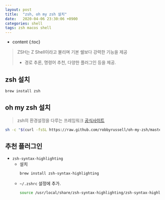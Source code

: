 ```yaml
---
layout: post
title:  "zsh, oh my zsh 설치"
date:   2020-04-06 23:30:06 +0900
categories: shell
tags: zsh macos shell
---
```

* content
{:toc}
> ZSH는 Z Shell이라고 불리며 기본 쉘보다 강력한 기능을 제공
> * 경로 추론, 명령어 추천, 다양한 플러그인 등을 제공.

## zsh 설치
```bash
brew install zsh
```

## oh my zsh 설치
> zsh의 환경설정을 다루는 프레임워크
> [공식사이트](https://ohmyz.sh/)
```bash
sh -c "$(curl -fsSL https://raw.github.com/robbyrussell/oh-my-zsh/master/tools/install.sh)"
```

## 추천 플러그인
* `zsh-syntax-highlighting`
    * 설치
      ```bash
      brew install zsh-syntax-highlighting
      ```
    * `~/.zshrc` 설정에 추가.
      ```bash
      source /usr/local/share/zsh-syntax-highlighting/zsh-syntax-highlighting.zsh
      ```